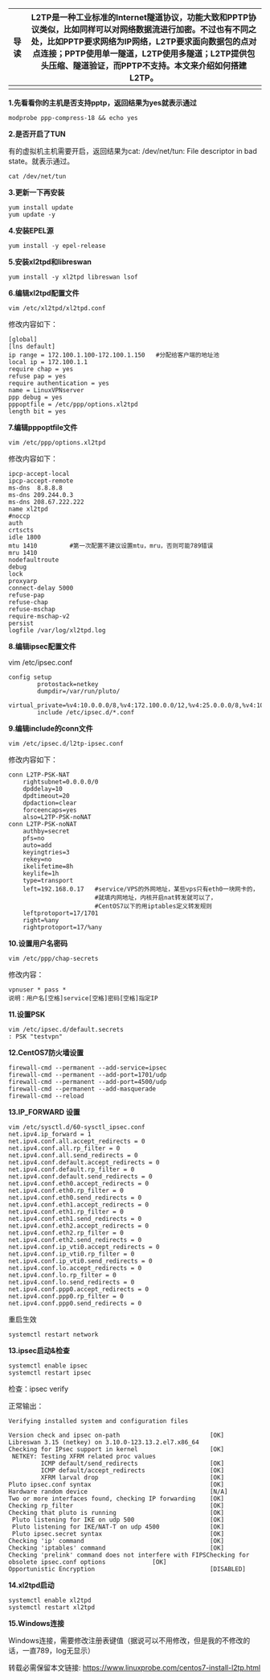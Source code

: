 | 导读 | **L2TP是一种工业标准的Internet隧道协议，功能大致和PPTP协议类似，比如同样可以对网络数据流进行加密。不过也有不同之处，比如PPTP要求网络为IP网络，L2TP要求面向数据包的点对点连接；PPTP使用单一隧道，L2TP使用多隧道；L2TP提供包头压缩、隧道验证，而PPTP不支持。本文来介绍如何搭建L2TP。** |
| ---- | ------------------------------------------------------------ |
|      |                                                              |

**1.先看看你的主机是否支持pptp，返回结果为yes就表示通过**

```
modprobe ppp-compress-18 && echo yes
```

**2.是否开启了TUN**

有的虚拟机主机需要开启，返回结果为cat: /dev/net/tun: File descriptor in bad state。就表示通过。

```
cat /dev/net/tun
```

**3.更新一下再安装**

```
yum install update 
yum update -y
```

**4.安装EPEL源**

```
yum install -y epel-release
```

**5.安装xl2tpd和libreswan**

```
yum install -y xl2tpd libreswan lsof
```

**6.编辑xl2tpd配置文件**

```
vim /etc/xl2tpd/xl2tpd.conf
```

修改内容如下：

```
[global]
[lns default]
ip range = 172.100.1.100-172.100.1.150   #分配给客户端的地址池
local ip = 172.100.1.1
require chap = yes
refuse pap = yes
require authentication = yes
name = LinuxVPNserver
ppp debug = yes
pppoptfile = /etc/ppp/options.xl2tpd
length bit = yes
```

**7.编辑pppoptfile文件**

```
vim /etc/ppp/options.xl2tpd
```

修改内容如下：

```
ipcp-accept-local
ipcp-accept-remote
ms-dns  8.8.8.8
ms-dns 209.244.0.3
ms-dns 208.67.222.222
name xl2tpd
#noccp
auth
crtscts
idle 1800
mtu 1410         #第一次配置不建议设置mtu，mru，否则可能789错误
mru 1410
nodefaultroute
debug
lock
proxyarp
connect-delay 5000
refuse-pap
refuse-chap
refuse-mschap
require-mschap-v2
persist
logfile /var/log/xl2tpd.log
```

**8.编辑ipsec配置文件**

vim /etc/ipsec.conf
```
config setup
		protostack=netkey
		dumpdir=/var/run/pluto/
		virtual_private=%v4:10.0.0.0/8,%v4:172.100.0.0/12,%v4:25.0.0.0/8,%v4:100.64.0.0/10,%v6:fd00::/8,%v6:fe80::/10
		include /etc/ipsec.d/*.conf
```

**9.编辑include的conn文件**

```
vim /etc/ipsec.d/l2tp-ipsec.conf
```

修改内容如下：

```
conn L2TP-PSK-NAT
    rightsubnet=0.0.0.0/0
    dpddelay=10
    dpdtimeout=20
    dpdaction=clear
    forceencaps=yes
    also=L2TP-PSK-noNAT
conn L2TP-PSK-noNAT
    authby=secret
    pfs=no
    auto=add
    keyingtries=3
    rekey=no
    ikelifetime=8h
    keylife=1h
    type=transport
    left=192.168.0.17   #service/VPS的外网地址，某些vps只有eth0一块网卡的，
                        #就填内网地址，内核开启nat转发就可以了，
                        #CentOS7以下的用iptables定义转发规则
    leftprotoport=17/1701
    right=%any
    rightprotoport=17/%any
```

**10.设置用户名密码**

```
vim /etc/ppp/chap-secrets
```

修改内容：

```
vpnuser * pass * 
说明：用户名[空格]service[空格]密码[空格]指定IP
```

**11.设置PSK**

```
vim /etc/ipsec.d/default.secrets
: PSK "testvpn"
```

**12.CentOS7防火墙设置**

```
firewall-cmd --permanent --add-service=ipsec
firewall-cmd --permanent --add-port=1701/udp
firewall-cmd --permanent --add-port=4500/udp
firewall-cmd --permanent --add-masquerade
firewall-cmd --reload
```

**13.IP_FORWARD 设置**

```
vim /etc/sysctl.d/60-sysctl_ipsec.conf
net.ipv4.ip_forward = 1
net.ipv4.conf.all.accept_redirects = 0
net.ipv4.conf.all.rp_filter = 0
net.ipv4.conf.all.send_redirects = 0
net.ipv4.conf.default.accept_redirects = 0
net.ipv4.conf.default.rp_filter = 0
net.ipv4.conf.default.send_redirects = 0
net.ipv4.conf.eth0.accept_redirects = 0
net.ipv4.conf.eth0.rp_filter = 0
net.ipv4.conf.eth0.send_redirects = 0
net.ipv4.conf.eth1.accept_redirects = 0
net.ipv4.conf.eth1.rp_filter = 0
net.ipv4.conf.eth1.send_redirects = 0
net.ipv4.conf.eth2.accept_redirects = 0
net.ipv4.conf.eth2.rp_filter = 0
net.ipv4.conf.eth2.send_redirects = 0
net.ipv4.conf.ip_vti0.accept_redirects = 0
net.ipv4.conf.ip_vti0.rp_filter = 0
net.ipv4.conf.ip_vti0.send_redirects = 0
net.ipv4.conf.lo.accept_redirects = 0
net.ipv4.conf.lo.rp_filter = 0
net.ipv4.conf.lo.send_redirects = 0
net.ipv4.conf.ppp0.accept_redirects = 0
net.ipv4.conf.ppp0.rp_filter = 0
net.ipv4.conf.ppp0.send_redirects = 0
```

重启生效

```
systemctl restart network
```

**13.ipsec启动&检查**

```
systemctl enable ipsec
systemctl restart ipsec
```

检查：ipsec verify

正常输出：

```
Verifying installed system and configuration files

Version check and ipsec on-path                         [OK]
Libreswan 3.15 (netkey) on 3.10.0-123.13.2.el7.x86_64
Checking for IPsec support in kernel                    [OK]
 NETKEY: Testing XFRM related proc values
         ICMP default/send_redirects                    [OK]
         ICMP default/accept_redirects                  [OK]
         XFRM larval drop                               [OK]
Pluto ipsec.conf syntax                                 [OK]
Hardware random device                                  [N/A]
Two or more interfaces found, checking IP forwarding    [OK]
Checking rp_filter                                      [OK]
Checking that pluto is running                          [OK]
 Pluto listening for IKE on udp 500                     [OK]
 Pluto listening for IKE/NAT-T on udp 4500              [OK]
 Pluto ipsec.secret syntax                              [OK]
Checking 'ip' command                                   [OK]
Checking 'iptables' command                             [OK]
Checking 'prelink' command does not interfere with FIPSChecking for obsolete ipsec.conf options             [OK]
Opportunistic Encryption                                [DISABLED]
```

**14.xl2tpd启动**

```
systemctl enable xl2tpd
systemctl restart xl2tpd
```

**15.Windows连接**

Windows连接，需要修改注册表键值（据说可以不用修改，但是我的不修改的话，一直789，log无显示）



转载必需保留本文链接: https://www.linuxprobe.com/centos7-install-l2tp.html
